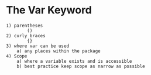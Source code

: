 # The Var Keyword

    1) parentheses
            ()
    2) curly braces
            {}
    3) where var can be used
        a) any places within the package
    4) Scope
        a) where a variable exists and is accessible 
        b) best practice keep scope as narrow as possible 